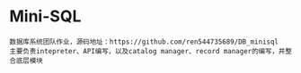 # Mini-SQL
    数据库系统团队作业，源码地址：https://github.com/ren544735689/DB_minisql
    主要负责intepreter、API编写，以及catalog manager、record manager的编写，并整合底层模块
